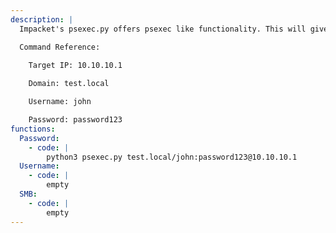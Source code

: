```yaml
---
description: |
  Impacket's psexec.py offers psexec like functionality. This will give you an interactive shell on the Windows host.

  Command Reference:

  	Target IP: 10.10.10.1
  
  	Domain: test.local

  	Username: john

  	Password: password123
functions:
  Password:
    - code: |
        python3 psexec.py test.local/john:password123@10.10.10.1
  Username:
    - code: |
        empty
  SMB:
    - code: |
        empty
---
```

